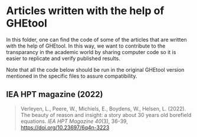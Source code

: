 # Articles written with the help of GHEtool

In this folder, one can find the code of some of the articles that are written with the help of GHEtool.
In this way, we want to contribute to the transparancy in the academic world by sharing computer code so it is easier to replicate and verify published results.

Note that all the code below should be run in the original GHEtool version mentioned in the specific files to assure compatibility.

## IEA HPT magazine (2022)
> Verleyen, L., Peere, W., Michiels, E., Boydens, W., Helsen, L. (2022). The beauty of reason and insight: a story about 30 years old borefield equations. _IEA HPT Magazine 40_(3), 36-39, https://doi.org/10.23697/6q4n-3223
